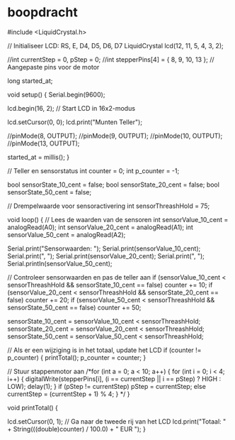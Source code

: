# boopdracht

#include <LiquidCrystal.h>

// Initialiseer LCD: RS, E, D4, D5, D6, D7
LiquidCrystal lcd(12, 11, 5, 4, 3, 2);

//int currentStep = 0, pStep = 0;
//int stepperPins[4] = { 8, 9, 10, 13 }; // Aangepaste pins voor de motor

long started_at;

void setup() {
  Serial.begin(9600);

  lcd.begin(16, 2); // Start LCD in 16x2-modus

  lcd.setCursor(0, 0);
  lcd.print("Munten Teller");

  //pinMode(8, OUTPUT);
  //pinMode(9, OUTPUT);
  //pinMode(10, OUTPUT);
  //pinMode(13, OUTPUT);

  started_at = millis();
}

// Teller en sensorstatus
int counter = 0;
int p_counter = -1;

bool sensorState_10_cent = false;
bool sensorState_20_cent = false;
bool sensorState_50_cent = false;

// Drempelwaarde voor sensoractivering
int sensorThreashHold = 75;

void loop() {
  // Lees de waarden van de sensoren
  int sensorValue_10_cent = analogRead(A0);
  int sensorValue_20_cent = analogRead(A1);
  int sensorValue_50_cent = analogRead(A2);

  Serial.print("Sensorwaarden: ");
  Serial.print(sensorValue_10_cent);
  Serial.print(", ");
  Serial.print(sensorValue_20_cent);
  Serial.print(", ");
  Serial.println(sensorValue_50_cent);

  // Controleer sensorwaarden en pas de teller aan
  if (sensorValue_10_cent < sensorThreashHold && sensorState_10_cent == false) counter += 10;
  if (sensorValue_20_cent < sensorThreashHold && sensorState_20_cent == false) counter += 20;
  if (sensorValue_50_cent < sensorThreashHold && sensorState_50_cent == false) counter += 50;

  sensorState_10_cent = sensorValue_10_cent < sensorThreashHold;
  sensorState_20_cent = sensorValue_20_cent < sensorThreashHold;
  sensorState_50_cent = sensorValue_50_cent < sensorThreashHold;

  // Als er een wijziging is in het totaal, update het LCD
  if (counter != p_counter) {
    printTotal();
    p_counter = counter;
  }

  // Stuur stappenmotor aan
  /*for (int a = 0; a < 10; a++) {
    for (int i = 0; i < 4; i++) {
      digitalWrite(stepperPins[i], (i == currentStep || i == pStep) ? HIGH : LOW);
      delay(1);
    }
    if (pStep != currentStep) pStep = currentStep;
    else currentStep = (currentStep + 1) % 4;
  }
  */
}

void printTotal() {
 
  lcd.setCursor(0, 1); // Ga naar de tweede rij van het LCD
  lcd.print("Totaal: " + String(((double)counter) / 100.0) + " EUR ");
}
